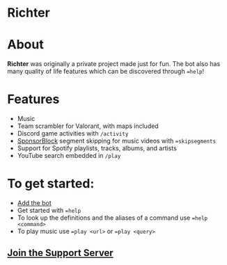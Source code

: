 # Richter

# About

**Richter** was originally a private project made just for fun. The bot also has many quality of life features which can be discovered through `=help`! 

# Features
- Music
- Team scrambler for Valorant, with maps included
- Discord game activities with `/activity`
- [SponsorBlock](https://sponsor.ajay.app) segment skipping for music videos with `=skipsegments`
- Support for Spotify playlists, tracks, albums, and artists
- YouTube search embedded in `/play`

# To get started:

- [Add the bot](https://discord.com/api/oauth2/authorize?client_id=881408982802116618&permissions=8&scope=bot%20applications.commands)
- Get started with `=help`
- To look up the definitions and the aliases of a command use `=help <command>`
- To play music use `=play <url>` or `=play <query>`


## [Join the Support Server](https://discord.gg/Z2kB8GRBag)